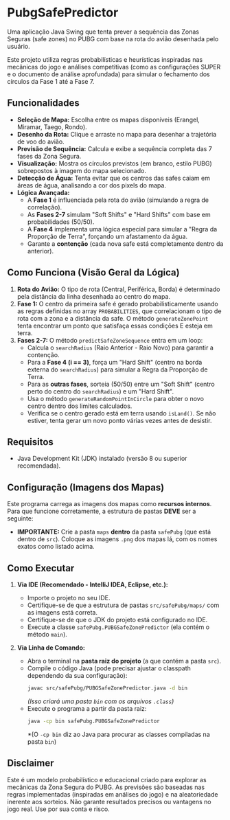 # PubgSafePredictor

Uma aplicação Java Swing que tenta prever a sequência das Zonas Seguras (safe zones) no PUBG com base na rota do avião desenhada pelo usuário.

Este projeto utiliza regras probabilísticas e heurísticas inspiradas nas mecânicas do jogo e análises competitivas (como as configurações SUPER e o documento de análise aprofundada) para simular o fechamento dos círculos da Fase 1 até a Fase 7.

## Funcionalidades

* **Seleção de Mapa:** Escolha entre os mapas disponíveis (Erangel, Miramar, Taego, Rondo).
* **Desenho da Rota:** Clique e arraste no mapa para desenhar a trajetória de voo do avião.
* **Previsão de Sequência:** Calcula e exibe a sequência completa das 7 fases da Zona Segura.
* **Visualização:** Mostra os círculos previstos (em branco, estilo PUBG) sobrepostos à imagem do mapa selecionado.
* **Detecção de Água:** Tenta evitar que os centros das safes caiam em áreas de água, analisando a cor dos pixels do mapa.
* **Lógica Avançada:**
    * A **Fase 1** é influenciada pela rota do avião (simulando a regra de correlação).
    * As **Fases 2-7** simulam "Soft Shifts" e "Hard Shifts" com base em probabilidades (50/50).
    * A **Fase 4** implementa uma lógica especial para simular a "Regra da Proporção de Terra", forçando um afastamento da água.
    * Garante a **contenção** (cada nova safe está completamente dentro da anterior).

## Como Funciona (Visão Geral da Lógica)

1.  **Rota do Avião:** O tipo de rota (Central, Periférica, Borda) é determinado pela distância da linha desenhada ao centro do mapa.
2.  **Fase 1:** O centro da primeira safe é gerado probabilisticamente usando as regras definidas no array `PROBABILITIES`, que correlacionam o tipo de rota com a zona e a distância da safe. O método `generateZonePoint` tenta encontrar um ponto que satisfaça essas condições E esteja em terra.
3.  **Fases 2-7:** O método `predictSafeZoneSequence` entra em um loop:
    * Calcula o `searchRadius` (Raio Anterior - Raio Novo) para garantir a contenção.
    * Para a **Fase 4 (i == 3)**, força um "Hard Shift" (centro na borda externa do `searchRadius`) para simular a Regra da Proporção de Terra.
    * Para as **outras fases**, sorteia (50/50) entre um "Soft Shift" (centro perto do centro do `searchRadius`) e um "Hard Shift".
    * Usa o método `generateRandomPointInCircle` para obter o novo centro dentro dos limites calculados.
    * Verifica se o centro gerado está em terra usando `isLand()`. Se não estiver, tenta gerar um novo ponto várias vezes antes de desistir.

## Requisitos

* Java Development Kit (JDK) instalado (versão 8 ou superior recomendada).

## Configuração (Imagens dos Mapas)

Este programa carrega as imagens dos mapas como **recursos internos**. Para que funcione corretamente, a estrutura de pastas **DEVE** ser a seguinte:

* **IMPORTANTE:** Crie a pasta `maps` **dentro** da pasta `safePubg` (que está dentro de `src`). Coloque as imagens `.png` dos mapas lá, com os nomes exatos como listado acima.

## Como Executar

1.  **Via IDE (Recomendado - IntelliJ IDEA, Eclipse, etc.):**
    * Importe o projeto no seu IDE.
    * Certifique-se de que a estrutura de pastas `src/safePubg/maps/` com as imagens está correta.
    * Certifique-se de que o JDK do projeto está configurado no IDE.
    * Execute a classe `safePubg.PUBGSafeZonePredictor` (ela contém o método `main`).

2.  **Via Linha de Comando:**
    * Abra o terminal na **pasta raiz do projeto** (a que contém a pasta `src`).
    * Compile o código Java (pode precisar ajustar o classpath dependendo da sua configuração):
        ```bash
        javac src/safePubg/PUBGSafeZonePredictor.java -d bin
        ```
        *(Isso criará uma pasta `bin` com os arquivos `.class`)*
    * Execute o programa a partir da pasta raiz:
        ```bash
        java -cp bin safePubg.PUBGSafeZonePredictor
        ```
        *(O `-cp bin` diz ao Java para procurar as classes compiladas na pasta `bin`)


## Disclaimer

Este é um modelo probabilístico e educacional criado para explorar as mecânicas da Zona Segura do PUBG. As previsões são baseadas nas regras implementadas (inspiradas em análises do jogo) e na aleatoriedade inerente aos sorteios. Não garante resultados precisos ou vantagens no jogo real. Use por sua conta e risco.




